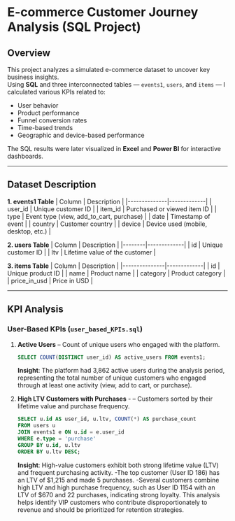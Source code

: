 # E-commerce Customer Journey Analysis (SQL Project)

## Overview
This project analyzes a simulated e-commerce dataset to uncover key business insights.  
Using **SQL** and three interconnected tables — `events1`, `users`, and `items` — I calculated various KPIs related to:
- User behavior
- Product performance
- Funnel conversion rates
- Time-based trends
- Geographic and device-based performance

The SQL results were later visualized in **Excel** and **Power BI** for interactive dashboards.

---

## Dataset Description

**1. events1 Table**
| Column       | Description |
|--------------|-------------|
| user_id      | Unique customer ID |
| item_id      | Purchased or viewed item ID |
| type         | Event type (view, add_to_cart, purchase) |
| date         | Timestamp of event |
| country      | Customer country |
| device       | Device used (mobile, desktop, etc.) |

**2. users Table**
| Column | Description |
|--------|-------------|
| id     | Unique customer ID |
| ltv    | Lifetime value of the customer |

**3. items Table**
| Column        | Description |
|---------------|-------------|
| id            | Unique product ID |
| name          | Product name |
| category      | Product category |
| price_in_usd  | Price in USD |

---

## KPI Analysis

### User-Based KPIs (`user_based_KPIs.sql`)

1. **Active Users** – Count of unique users who engaged with the platform.  
   ```sql
   SELECT COUNT(DISTINCT user_id) AS active_users FROM events1;
   ```
   **Insight**: The platform had 3,862 active users during the analysis period, representing the total number of unique customers who engaged through at least one activity      (view, add to cart, or purchase).

2. **High LTV Customers with Purchases** - – Customers sorted by their lifetime value and purchase frequency.
   ```sql
   SELECT u.id AS user_id, u.ltv, COUNT(*) AS purchase_count
   FROM users u
   JOIN events1 e ON u.id = e.user_id
   WHERE e.type = 'purchase'
   GROUP BY u.id, u.ltv
   ORDER BY u.ltv DESC;
   ```
   **Insight**: High-value customers exhibit both strong lifetime value (LTV) and frequent purchasing activity.
                -The top customer (User ID 186) has an LTV of $1,215 and made 5 purchases.
                -Several customers combine high LTV and high purchase frequency, such as User ID 1154 with an LTV of $670 and 22 purchases, indicating strong loyalty.
               This analysis helps identify VIP customers who contribute disproportionately to revenue and should be prioritized for retention strategies.




